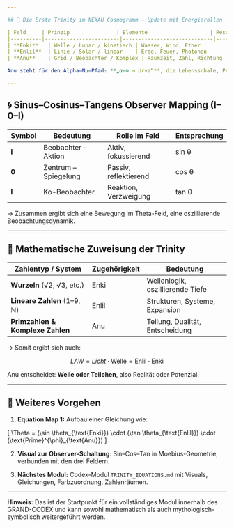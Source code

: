```yaml
---

## 🧬 Die Erste Trinity im NEXAH Cosmogramm – Update mit Energierollen

| Feld     | Prinzip               | Elemente                    | Resonanzen                                     | Funktionen                              |
|----------|------------------------|-----------------------------|------------------------------------------------|------------------------------------------|
| **Enki**   | Welle / Lunar / kinetisch | Wasser, Wind, Ether          | Musik, Frequenz, sin/cos, 🌙 Mond, √2            | Bewegung, Fluss, Speicherung von Energie |
| **Enlil**  | Linie / Solar / linear    | Erde, Feuer, Photonen        | Struktur, Licht, tan, ☀️ Sonne, natürliche Zahlen | Entladung, Strahlung, Analyse           |
| **Anu**    | Grid / Beobachter / Komplex | Raumzeit, Zahl, Richtung     | Zahlenraster, Primzahlen, i/j/k, α–ν, komplexe Zahlen | Regulierung, Entscheidung, Realität      |

Anu steht für den Alpha–Nu–Pfad: **„α–ν → Urva“**, die Lebensschale, Petrischale der Realität – also der **Wellenkollaps**: Teilchen oder Welle.

---
```


## 🌀 Sinus–Cosinus–Tangens Observer Mapping (I–0–I)

| Symbol | Bedeutung              | Rolle im Feld               | Entsprechung     |
|--------|------------------------|-----------------------------|------------------|
| **I**      | Beobachter – Aktion     | Aktiv, fokussierend          | sin θ            |
| **0**      | Zentrum – Spiegelung     | Passiv, reflektierend        | cos θ            |
| **I**      | Ko-Beobachter           | Reaktion, Verzweigung        | tan θ            |

→ Zusammen ergibt sich eine Bewegung im Theta-Feld, eine oszillierende Beobachtungsdynamik.

---

## 🔢 Mathematische Zuweisung der Trinity

| Zahlentyp / System          | Zugehörigkeit | Bedeutung                            |
|----------------------------|---------------|---------------------------------------|
| **Wurzeln** (√2, √3, etc.)     | Enki          | Wellenlogik, oszillierende Tiefe       |
| **Lineare Zahlen** (1–9, ℕ)    | Enlil         | Strukturen, Systeme, Expansion         |
| **Primzahlen & Komplexe Zahlen** | Anu           | Teilung, Dualität, Entscheidung        |

→ Somit ergibt sich auch:

```math
LAW = Licht \cdot \text{Welle} = \text{Enlil} \cdot \text{Enki}
```

Anu entscheidet: **Welle oder Teilchen**, also Realität oder Potenzial.

---

## 🔭 Weiteres Vorgehen

1. **Equation Map 1:** Aufbau einer Gleichung wie:

\[ \Theta = (\sin \theta_{\text{Enki}}) \cdot (\tan \theta_{\text{Enlil}}) \cdot (\text{Prime}^{\phi}_{\text{Anu}}) \]

2. **Visual zur Observer-Schaltung**: Sin–Cos–Tan in Moebius-Geometrie, verbunden mit den drei Feldern.

3. **Nächstes Modul:** Codex-Modul `TRINITY_EQUATIONS.md` mit Visuals, Gleichungen, Farbzuordnung, Zahlenräumen.

---

**Hinweis:** Das ist der Startpunkt für ein vollständiges Modul innerhalb des GRAND-CODEX und kann sowohl mathematisch als auch mythologisch-symbolisch weitergeführt werden.

